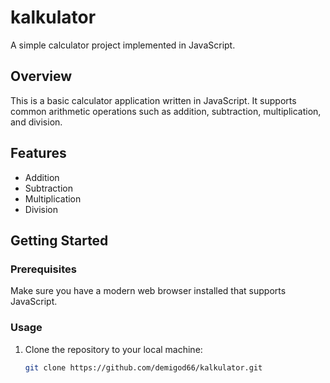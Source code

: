 # kalkulator

A simple calculator project implemented in JavaScript.

## Overview

This is a basic calculator application written in JavaScript. It supports common arithmetic operations such as addition, subtraction, multiplication, and division.

## Features

- Addition
- Subtraction
- Multiplication
- Division

## Getting Started

### Prerequisites

Make sure you have a modern web browser installed that supports JavaScript.

### Usage

1. Clone the repository to your local machine:

   ```bash
   git clone https://github.com/demigod66/kalkulator.git
